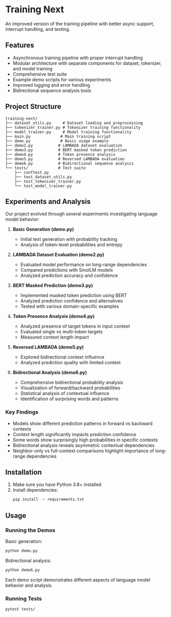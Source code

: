 # Training Next

An improved version of the training pipeline with better async support, interrupt handling, and testing.

## Features

- Asynchronous training pipeline with proper interrupt handling
- Modular architecture with separate components for dataset, tokenizer, and model training
- Comprehensive test suite
- Example demo scripts for various experiments
- Improved logging and error handling
- Bidirectional sequence analysis tools

## Project Structure

```
training-next/
├── dataset_utils.py     # Dataset loading and preprocessing
├── tokenizer_trainer.py # Tokenizer training functionality
├── model_trainer.py     # Model training functionality
├── main.py             # Main training script
├── demo.py             # Basic usage example
├── demo2.py           # LAMBADA dataset evaluation
├── demo3.py           # BERT masked token prediction
├── demo4.py           # Token presence analysis
├── demo5.py           # Reversed LAMBADA evaluation
├── demo6.py           # Bidirectional sequence analysis
└── tests/             # Test suite
    ├── conftest.py
    ├── test_dataset_utils.py
    ├── test_tokenizer_trainer.py
    └── test_model_trainer.py
```

## Experiments and Analysis

Our project evolved through several experiments investigating language model behavior:

1. **Basic Generation (demo.py)**
   - Initial text generation with probability tracking
   - Analysis of token-level probabilities and entropy

2. **LAMBADA Dataset Evaluation (demo2.py)**
   - Evaluated model performance on long-range dependencies
   - Compared predictions with SmolLM models
   - Analyzed prediction accuracy and confidence

3. **BERT Masked Prediction (demo3.py)**
   - Implemented masked token prediction using BERT
   - Analyzed prediction confidence and alternatives
   - Tested with various domain-specific examples

4. **Token Presence Analysis (demo4.py)**
   - Analyzed presence of target tokens in input context
   - Evaluated single vs multi-token targets
   - Measured context length impact

5. **Reversed LAMBADA (demo5.py)**
   - Explored bidirectional context influence
   - Analyzed prediction quality with limited context

6. **Bidirectional Analysis (demo6.py)**
   - Comprehensive bidirectional probability analysis
   - Visualization of forward/backward probabilities
   - Statistical analysis of contextual influence
   - Identification of surprising words and patterns

### Key Findings

- Models show different prediction patterns in forward vs backward contexts
- Context length significantly impacts prediction confidence
- Some words show surprisingly high probabilities in specific contexts
- Bidirectional analysis reveals asymmetric contextual dependencies
- Neighbor-only vs full-context comparisons highlight importance of long-range dependencies

## Installation

1. Make sure you have Python 3.8+ installed
2. Install dependencies:
   ```bash
   pip install -r requirements.txt
   ```

## Usage

### Running the Demos

Basic generation:
```bash
python demo.py
```

Bidirectional analysis:
```bash
python demo6.py
```

Each demo script demonstrates different aspects of language model behavior and analysis.

### Running Tests

```bash
pytest tests/
```